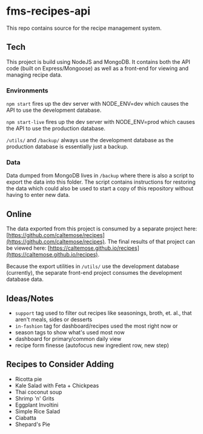 # fms-recipes-api

This repo contains source for the recipe management system.

## Tech

This project is build using NodeJS and MongoDB. It contains both the API code (built on Express/Mongoose) as well as a front-end for viewing and managing recipe data.

### Environments

`npm start` fires up the dev server with NODE_ENV=dev which causes the API to use the development database.

`npm start-live` fires up the dev server with NODE_ENV=prod which causes the API to use the production database.

`/utils/` and `/backup/` always use the development database as the production database is essentially just a backup.

### Data

Data dumped from MongoDB lives in `/backup` where there is also a script to export the data into this folder. The script contains instructions for restoring the data which could also be used to start a copy of this repository without having to enter new data.

## Online

The data exported from this project is consumed by a separate project here: [https://github.com/caltemose/recipes](https://github.com/caltemose/recipes). The final results of that project can be viewed here: [https://caltemose.github.io/recipes](https://caltemose.github.io/recipes).

Because the export utilities in `/utils/` use the development database (currently), the separate front-end project consumes the development database data.

## Ideas/Notes

- `support` tag used to filter out recipes like seasonings, broth, et. al., that aren't meals, sides or desserts
- `in-fashion` tag for dashboard/recipes used the most right now or 
- season tags to show what's used most now
- dashboard for primary/common daily view
- recipe form finesse (autofocus new ingredient row, new step)

## Recipes to Consider Adding

- Ricotta pie
- Kale Salad with Feta + Chickpeas
- Thai coconut soup
- Shrimp 'n' Grits
- Eggplant Involtini
- Simple Rice Salad
- Ciabatta
- Shepard's Pie


